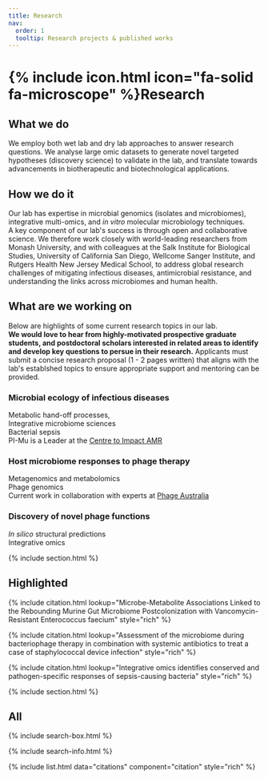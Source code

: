 ```yaml
---
title: Research
nav:
  order: 1
  tooltip: Research projects & published works
---
```


# {% include icon.html icon="fa-solid fa-microscope" %}Research

## What we do
We employ both wet lab and dry lab approaches to answer research questions. We analyse large omic datasets to generate novel targeted hypotheses (discovery science) to validate in the lab, and translate towards advancements in biotherapeutic and biotechnological applications. 

## How we do it
Our lab has expertise in microbial genomics (isolates and microbiomes), integrative multi-omics, and *in vitro* molecular microbiology techniques.<br/> 
A key component of our lab's success is through open and collaborative science. We therefore work closely with world-leading researchers from Monash University, and with colleagues at the Salk Institute for Biological Studies, University of California San Diego, Wellcome Sanger Institute, and Rutgers Health New Jersey Medical School, to address global research challenges of mitigating infectious diseases, antimicrobial resistance, and understanding the links across microbiomes and human health. 

## What are we working on
Below are highlights of some current research topics in our lab.<br/>
**We would love to hear from highly-motivated prospective graduate students, and postdoctoral scholars interested in related areas to identify and develop key questions to persue in their research.** Applicants must submit a concise research proposal (1 - 2 pages written) that aligns with the lab's establshed topics to ensure appropriate support and mentoring can be provided. 

### Microbial ecology of infectious diseases
Metabolic hand-off processes,<br/> 
Integrative microbiome sciences<br/>
Bacterial sepsis<br/>
PI-Mu is a Leader at the [Centre to Impact AMR](https://www.monash.edu/impact-amr) 

### Host microbiome responses to phage therapy
Metagenomics and metabolomics<br/>
Phage genomics<br/>
Current work in collaboration with experts at [Phage Australia](https://www.phageaustralia.org)<br/>

### Discovery of novel phage functions
*In silico* structural predictions<br/>
Integrative omics



{% include section.html %}

## Highlighted

{% include citation.html lookup="Microbe-Metabolite Associations Linked to the Rebounding Murine Gut Microbiome Postcolonization with Vancomycin-Resistant Enterococcus faecium" style="rich" %}

{% include citation.html lookup="Assessment of the microbiome during bacteriophage therapy in combination with systemic antibiotics to treat a case of staphylococcal device infection" style="rich" %}

{% include citation.html lookup="Integrative omics identifies conserved and pathogen-specific responses of sepsis-causing bacteria" style="rich" %}

{% include section.html %}

## All

{% include search-box.html %}

{% include search-info.html %}

{% include list.html data="citations" component="citation" style="rich" %}
